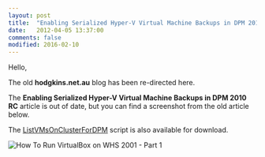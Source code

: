 ```yaml
---
layout: post
title:  "Enabling Serialized Hyper-V Virtual Machine Backups in DPM 2010 RC"
date:   2012-04-05 13:37:00
comments: false
modified: 2016-02-10
---
```


Hello,

The old **hodgkins.net.au** blog has been re-directed here.

The **Enabling Serialized Hyper-V Virtual Machine Backups in DPM 2010 RC** article is out of date, but you can find a screenshot from the old article below.

The [ListVMsOnClusterForDPM](https://gist.github.com/MattHodge/f525d8a3a9d504a470f6c52cf3b8c9ca) script is also available for download.

![How To Run VirtualBox on WHS 2001 - Part 1](/images/posts/serialized_hyperv_backups/serialized_hyperv_backups_post.png "How To Run VirtualBox on WHS 2001 - Part 1")
